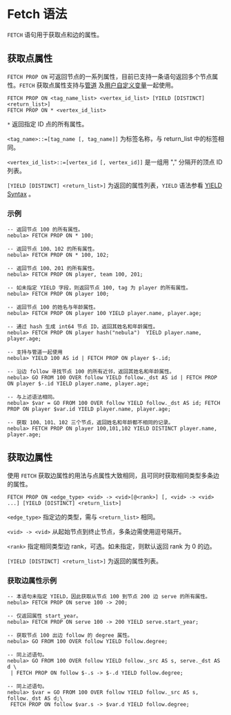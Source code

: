 # Fetch 语法

`FETCH` 语句用于获取点和边的属性。

## 获取点属性

`FETCH PROP ON` 可返回节点的一系列属性，目前已支持一条语句返回多个节点属性。`FETCH` 获取点属性支持与[管道](../../3.language-structure/pipe-syntax.md) 及[用户自定义变量](../../3.language-structure/user-defined-variables.md)一起使用。

```ngql
FETCH PROP ON <tag_name_list> <vertex_id_list> [YIELD [DISTINCT] <return_list>]
FETCH PROP ON * <vertex_id_list>
```

`*` 返回指定 ID 点的所有属性。

`<tag_name>::=[tag_name [, tag_name]]` 为标签名称，与 return_list 中的标签相同。

`<vertex_id_list>::=[vertex_id [, vertex_id]]` 是一组用 "," 分隔开的顶点 ID 列表。

`[YIELD [DISTINCT] <return_list>]` 为返回的属性列表，`YIELD` 语法参看 [YIELD Syntax](yield-syntax.md) 。

### 示例

```ngql
-- 返回节点 100 的所有属性。
nebula> FETCH PROP ON * 100;

-- 返回节点 100、102 的所有属性。
nebula> FETCH PROP ON * 100, 102;

-- 返回节点 100、201 的所有属性。
nebula> FETCH PROP ON player, team 100, 201;

-- 如未指定 YIELD 字段，则返回节点 100, tag 为 player 的所有属性。
nebula> FETCH PROP ON player 100;

-- 返回节点 100 的姓名与年龄属性。
nebula> FETCH PROP ON player 100 YIELD player.name, player.age;

-- 通过 hash 生成 int64 节点 ID，返回其姓名和年龄属性。
nebula> FETCH PROP ON player hash("nebula")  YIELD player.name, player.age;

-- 支持与管道一起使用
nebula> YIELD 100 AS id | FETCH PROP ON player $-.id;

-- 沿边 follow 寻找节点 100 的所有近邻，返回其姓名和年龄属性。
nebula> GO FROM 100 OVER follow YIELD follow._dst AS id | FETCH PROP ON player $-.id YIELD player.name, player.age;

-- 与上述语法相同。
nebula> $var = GO FROM 100 OVER follow YIELD follow._dst AS id; FETCH PROP ON player $var.id YIELD player.name, player.age;

-- 获取 100、101、102 三个节点，返回姓名和年龄都不相同的记录。
nebula> FETCH PROP ON player 100,101,102 YIELD DISTINCT player.name, player.age;

```

## 获取边属性

使用 `FETCH` 获取边属性的用法与点属性大致相同，且可同时获取相同类型多条边的属性。

```ngql
FETCH PROP ON <edge_type> <vid> -> <vid>[@<rank>] [, <vid> -> <vid> ...] [YIELD [DISTINCT] <return_list>]
```

`<edge_type>` 指定边的类型，需与 `<return_list>` 相同。

`<vid> -> <vid>` 从起始节点到终止节点，多条边需使用逗号隔开。

`<rank>` 指定相同类型边 rank，可选。如未指定，则默认返回 rank 为 0 的边。

`[YIELD [DISTINCT] <return_list>]` 为返回的属性列表。

### 获取边属性示例

```ngql
-- 本语句未指定 YIELD，因此获取从节点 100 到节点 200 边 serve 的所有属性。
nebula> FETCH PROP ON serve 100 -> 200;

-- 仅返回属性 start_year。
nebula> FETCH PROP ON serve 100 -> 200 YIELD serve.start_year;

-- 获取节点 100 出边 follow 的 degree 属性。
nebula> GO FROM 100 OVER follow YIELD follow.degree;

-- 同上述语句。
nebula> GO FROM 100 OVER follow YIELD follow._src AS s, serve._dst AS d \
 | FETCH PROP ON follow $-.s -> $-.d YIELD follow.degree;

-- 同上述语句。
nebula> $var = GO FROM 100 OVER follow YIELD follow._src AS s, follow._dst AS d;\
 FETCH PROP ON follow $var.s -> $var.d YIELD follow.degree;
```
